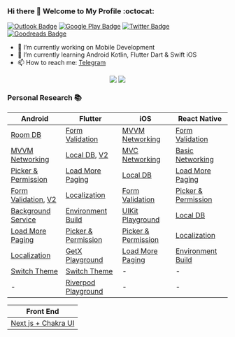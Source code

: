### Hi there 👋 Welcome to My Profile :octocat:

[![Outlook Badge](https://img.shields.io/badge/-Outlook-blue?style=for-the-badge&logoColor=white&logo=microsoft-outlook)](mailto:yoesuv@hotmail.co.id)
[![Google Play Badge](https://img.shields.io/badge/Google_Play-414141?style=for-the-badge&logo=google-play&logoColor=white)](https://play.google.com/store/apps/developer?id=BOYO)
[![Twitter Badge](https://img.shields.io/badge/X-%23000000.svg?style=for-the-badge&logo=X&logoColor=white)](https://twitter.com/yoesuv)
[![Goodreads Badge](https://img.shields.io/badge/Goodreads-372213?style=for-the-badge&logo=goodreads&logoColor=white)](https://www.goodreads.com/user/show/63565430-yusuf-saifudin)

- 🔭 I’m currently working on Mobile Development
- 🌱 I’m currently learning Android Kotlin, Flutter Dart & Swift iOS
- 📫 How to reach me: [Telegram](https://t.me/yoesuv)  

</p>
<p align="center">
  <img align="center" src="https://github-readme-stats.vercel.app/api?username=yoesuv&count_private=true&show_icons=true&hide_border=true" />
  <img align="center" src="https://github-readme-stats.vercel.app/api/top-langs/?username=yoesuv&count_private=true&show_icons=true&hide_border=true" />
</p>

### Personal Research :books: ###
| Android | Flutter | iOS | React Native |
| --- | --- | --- | --- |
| [Room DB](https://github.com/yoesuv/android-room-example)  | [Form Validation](https://github.com/yoesuv/Login-Bloc-Library) | [MVVM Networking](https://github.com/yoesuv/iOS-MVVM-Networking) | [Form Validation](https://github.com/yoesuv/RN-Form-Validation) |
| [MVVM Networking](https://github.com/yoesuv/android-kotlin-mvvm-networking) | [Local DB](https://github.com/yoesuv/Flutter-Local-DB), [V2](https://github.com/yoesuv/Flutter-Note-DB) | [MVC Networking](https://github.com/yoesuv/iOS-MVC-Networking) | [Basic Networking](https://github.com/yoesuv/RN-Basic-Networking) |
| [Picker & Permission](https://github.com/yoesuv/android-file-picker-example) | [Load More Paging](https://github.com/yoesuv/Flutter-Load-More-Paging) | [Local DB](https://github.com/yoesuv/iOS-Local-DB) | [Load More Paging](https://github.com/yoesuv/RN-Load-More-Paging) |
| [Form Validation](https://github.com/yoesuv/Form-Live-Data-Binding), [V2](https://github.com/yoesuv/Android-Form-Validation-Compose) | [Localization](https://github.com/yoesuv/Flutter-App-Language) | [Form Validation](https://github.com/yoesuv/iOS-Form-Validation) | [Picker & Permission](https://github.com/yoesuv/RN-Picker-Permission) |
| [Background Service](https://github.com/yoesuv/Android-Background-Service) | [Environment Build](https://github.com/yoesuv/Flutter-Build-Environment) |  [UIKit Playground](https://github.com/yoesuv/UIKit-Playground) | [Local DB](https://github.com/yoesuv/RN-Local-DB) |
| [Load More Paging](https://github.com/yoesuv/Android-Load-More-Paging) | [Picker & Permission](https://github.com/yoesuv/Flutter-Picker-Permission) | [Picker & Permission](https://github.com/yoesuv/iOS-Picker-Permission) | [Localization](https://github.com/yoesuv/RN-App-Language) |
| [Localization](https://github.com/yoesuv/Android-App-Language) | [GetX Playground](https://github.com/yoesuv/GetX-Playground) | [Load More Paging](https://github.com/yoesuv/iOS-Load-More-Paging-SwiftUI) | [Environment Build](https://github.com/yoesuv/RN-Build-Environment) |
| [Switch Theme](https://github.com/yoesuv/Android-Switch-Theme) | [Switch Theme](https://github.com/yoesuv/Flutter-Switch-Theme) | - | - |
| - | [Riverpod Playground](https://github.com/yoesuv/Riverpod-Playground) | - | - | 


| Front End |
| :---: |
| [Next js + Chakra UI](https://github.com/yoesuv/Next-Chakra) |